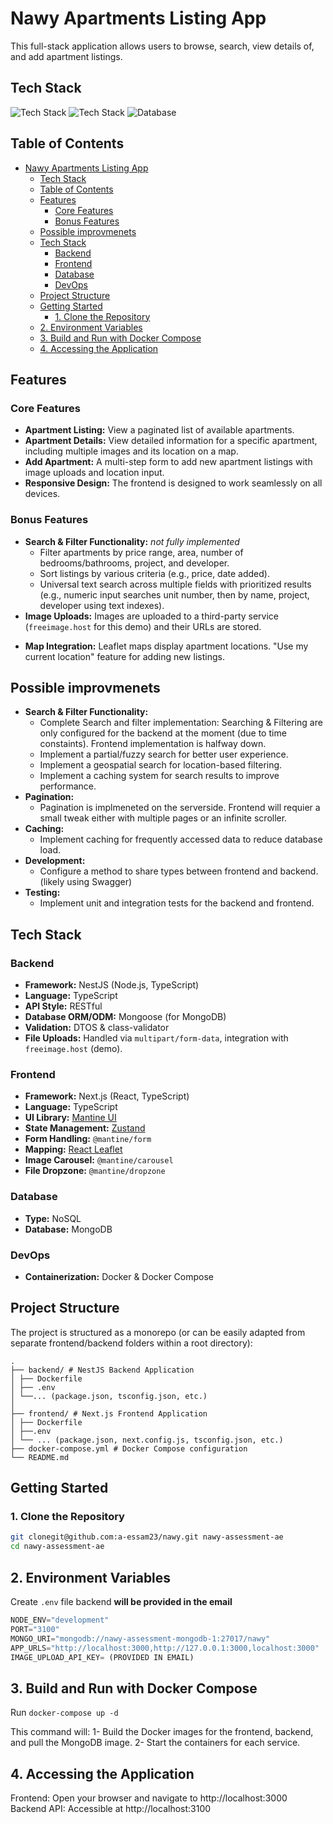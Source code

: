 # Nawy Apartments Listing App

This full-stack application allows users to browse, search, view details of, and add apartment listings. 

## Tech Stack

![Tech Stack](https://img.shields.io/badge/NestJS-E0234E?style=for-the-badge&logo=nestjs&logoColor=white)
![Tech Stack](https://img.shields.io/badge/Next.js-000000?style=for-the-badge&logo=next.js&logoColor=white)
![Database](https://img.shields.io/badge/MongoDB-47A248?style=for-the-badge&logo=mongodb&logoColor=white)


## Table of Contents

- [Nawy Apartments Listing App](#nawy-apartments-listing-app)
  - [Tech Stack](#tech-stack)
  - [Table of Contents](#table-of-contents)
  - [Features](#features)
    - [Core Features](#core-features)
    - [Bonus Features](#bonus-features)
  - [Possible improvmenets](#possible-improvmenets)
  - [Tech Stack](#tech-stack-1)
    - [Backend](#backend)
    - [Frontend](#frontend)
    - [Database](#database)
    - [DevOps](#devops)
  - [Project Structure](#project-structure)
  - [Getting Started](#getting-started)
    - [1. Clone the Repository](#1-clone-the-repository)
  - [2. Environment Variables](#2-environment-variables)
  - [3. Build and Run with Docker Compose](#3-build-and-run-with-docker-compose)
  - [4. Accessing the Application](#4-accessing-the-application)

## Features

### Core Features

*   **Apartment Listing:** View a paginated list of available apartments.
*   **Apartment Details:** View detailed information for a specific apartment, including multiple images and its location on a map.
*   **Add Apartment:** A multi-step form to add new apartment listings with image uploads and location input.
*   **Responsive Design:** The frontend is designed to work seamlessly on all devices.

### Bonus Features

*   **Search & Filter Functionality:** *not fully implemented*
    *   Filter apartments by price range, area, number of bedrooms/bathrooms, project, and developer.
    *   Sort listings by various criteria (e.g., price, date added).
    *   Universal text search across multiple fields with prioritized results (e.g., numeric input searches unit number, then by name, project, developer using text indexes).
*   **Image Uploads:** Images are uploaded to a third-party service (`freeimage.host` for this demo) and their URLs are stored.
<!-- *   **Persistent Filters:** User filter preferences are saved in cookies, so they are applied on subsequent visits and for server-side rendering of initial results. -->
*   **Map Integration:** Leaflet maps display apartment locations. "Use my current location" feature for adding new listings.
<!-- *   **SEO-friendly Slugs:** Automatically generated for apartment detail pages. -->

## Possible improvmenets

- **Search & Filter Functionality:**
  - Complete Search and filter implementation: Searching & Filtering are only configured for the backend at the moment (due to time constaints). Frontend implementation is halfway down.
  - Implement a partial/fuzzy search for better user experience.
  - Implement a geospatial search for location-based filtering.
  - Implement a caching system for search results to improve performance.
- **Pagination:**
  - Pagination is implmeneted on the serverside. Frontend will requier a small tweak either with multiple pages or an infinite scroller.
- **Caching:**
  - Implement caching for frequently accessed data to reduce database load.
- **Development:**
  - Configure a method to share types between frontend and backend. (likely using Swagger)
- **Testing:**
  - Implement unit and integration tests for the backend and frontend.

## Tech Stack

### Backend

*   **Framework:** NestJS (Node.js, TypeScript)
*   **Language:** TypeScript
*   **API Style:** RESTful
*   **Database ORM/ODM:** Mongoose (for MongoDB)
*   **Validation:** DTOS & class-validator
*   **File Uploads:** Handled via `multipart/form-data`, integration with `freeimage.host` (demo).

### Frontend

*   **Framework:** Next.js (React, TypeScript)
*   **Language:** TypeScript
*   **UI Library:** [Mantine UI](https://mantine.dev/)
*   **State Management:** [Zustand](https://github.com/pmndrs/zustand)
*   **Form Handling:** `@mantine/form`
*   **Mapping:** [React Leaflet](https://react-leaflet.js.org/)
*   **Image Carousel:** `@mantine/carousel`
*   **File Dropzone:** `@mantine/dropzone`

### Database

*   **Type:** NoSQL
*   **Database:** MongoDB

### DevOps

*   **Containerization:** Docker & Docker Compose

## Project Structure

The project is structured as a monorepo (or can be easily adapted from separate frontend/backend folders within a root directory):

```
.
├── backend/ # NestJS Backend Application
│ ├── Dockerfile
│ ├── .env   
│ └──... (package.json, tsconfig.json, etc.)
│
├── frontend/ # Next.js Frontend Application
│ ├── Dockerfile
│ ├──.env
│ └── ... (package.json, next.config.js, tsconfig.json, etc.)
├── docker-compose.yml # Docker Compose configuration
└── README.md
```

## Getting Started

### 1. Clone the Repository

```bash
git clonegit@github.com:a-essam23/nawy.git nawy-assessment-ae
cd nawy-assessment-ae
```

## 2. Environment Variables

Create `.env` file backend **will be provided in the email**

```ts
NODE_ENV="development"
PORT="3100"
MONGO_URI="mongodb://nawy-assessment-mongodb-1:27017/nawy"
APP_URLS="http://localhost:3000,http://127.0.0.1:3000,localhost:3000"
IMAGE_UPLOAD_API_KEY= (PROVIDED IN EMAIL)
```
## 3. Build and Run with Docker Compose

Run `docker-compose up -d`

This command will:
1- Build the Docker images for the frontend, backend, and pull the MongoDB image.
2- Start the containers for each service.



## 4. Accessing the Application
Frontend: Open your browser and navigate to http://localhost:3000 
Backend API: Accessible at http://localhost:3100 